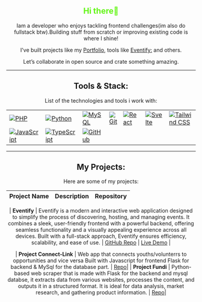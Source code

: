 <div align="center">
  <h2 style="color:rgb(99, 245, 21);"> Hi there👋</h2>

Iam a developer who enjoys tackling frontend challenges(im also do fullstack btw).Building stuff from scratch or improving existing code is where I shine!

I've built projects like my [Portfolio](https://bethwel-lagat.netlify.app/), tools like [Eventify:](https://shiny-buttercream-f01411.netlify.app/) and others.

Let’s collaborate in open source and crate something amazing.</p>

---
## **Tools & Stack:**
List of the technologies and tools i work with:

|                           |                           |                           |                           |                           |                           |                           |
|---------------------------|---------------------------|---------------------------|---------------------------|---------------------------|---------------------------|---------------------------|
| [![PHP](https://skillicons.dev/icons?i=php)](https://skillicons.dev) | [![Python](https://skillicons.dev/icons?i=py)](https://skillicons.dev) | [![MySQL](https://skillicons.dev/icons?i=mysql)](https://skillicons.dev) | [![Git](https://skillicons.dev/icons?i=git)](https://skillicons.dev) | [![React](https://skillicons.dev/icons?i=react)](https://skillicons.dev) | [![Svelte](https://skillicons.dev/icons?i=svelte)](https://skillicons.dev) | [![Tailwind CSS](https://skillicons.dev/icons?i=tailwind)](https://skillicons.dev) | [![Bootstrap](https://skillicons.dev/icons?i=bootstrap)](https://skillicons.dev) | [![Flask](https://skillicons.dev/icons?i=flask)](https://skillicons.dev) | [![Netlify](https://skillicons.dev/icons?i=netlify)](https://skillicons.dev) | [![Vercel](https://skillicons.dev/icons?i=vercel)](https://skillicons.dev) |
[![JavaScript](https://skillicons.dev/icons?i=js)](https://skillicons.dev) | [![TypeScript](https://skillicons.dev/icons?i=ts)](https://skillicons.dev) | [![GitHub](https://skillicons.dev/icons?i=github)](https://skillicons.dev) |                           |                           |                           |                           |
----------------

## **My Projects**:
Here are some of my projects:

 | **Project Name**                                                                                      | **Description**                                                                                          | **Repository**                           |
 |-------------------------------------------------------------------------------------------------------|----------------------------------------------------------------------------------------------------------|------------------------------------------|

 | **Eventify**                                                                                             | Eventify is a modern and interactive web application designed to simplify the process of discovering, hosting, and managing events. It combines a sleek, user-friendly frontend with a powerful backend, offering seamless functionality and a visually appealing experience across all devices. Built with a full-stack approach, Eventify ensures efficiency, scalability, and ease of use. | [GitHub Repo](https://github.com/bethwel3001/Raccoon-challenge-2.git) \| [Live Demo](https://shiny-buttercream-f01411.netlify.app/)   |
 
 | **Project Connect-Link**                                                                                          | Web app that connects youths/volunterrs to opportunities and vice versa Built with Javascript for frontend Flask for backend & MySql for the database part. | [Repo](https://github.com/bethwel3001/Preject-Connect-Link.git)|
 | **Project Fundi**                                                                                       | Python-based web scraper that is made with Flask for the backend and mysql databse, it extracts data from various websites, processes the content, and outputs it in a structured format. It is ideal for data analysis, market research, and gathering product information. | [Repo](https://github.com/bethwel3001/Project-web-scrapper.git)|
